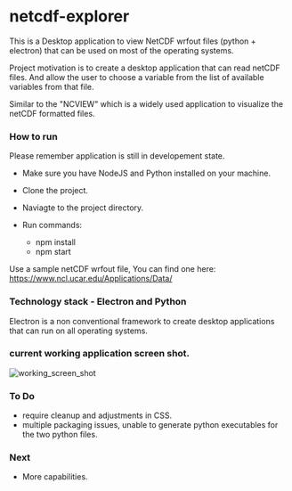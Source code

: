 # netcdf-explorer
This is a Desktop application to view NetCDF wrfout files (python + electron) that can be used on most of the operating systems.

Project motivation is to create a desktop application that can read netCDF files. And allow the user to choose a variable from the list of available variables from that file. 

Similar to the "NCVIEW" which is a widely used application to visualize the netCDF formatted files.

### How to run

Please remember application is still in developement state.

* Make sure you have NodeJS and Python installed on your machine.

* Clone the project.

* Naviagte to the project directory.

* Run commands: 
    * npm install
    * npm start

Use a sample netCDF wrfout file, You can find one here: https://www.ncl.ucar.edu/Applications/Data/


### Technology stack - Electron and Python

Electron is a non conventional framework to create desktop applications that can run on all operating systems.

### current working application screen shot.

![working_screen_shot](https://user-images.githubusercontent.com/9789209/58766371-d55a0a00-854b-11e9-8a3c-575722a78028.png)


### To Do

* require cleanup and adjustments in CSS.
* multiple packaging issues, unable to generate python executables for the two python files.

### Next

* More capabilities.
